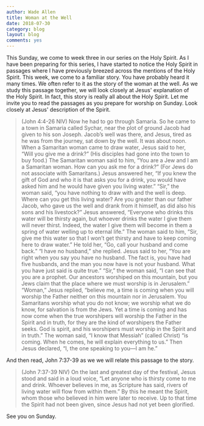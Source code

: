 ```yaml
---
author: Wade Allen
title: Woman at the Well
date: 2018-07-30
category: blog
layout: blog
comments: yes
---
```

 
 This Sunday, we come to week three in our series on the Holy Spirit. As I have been preparing for this series, I have started to notice the Holy Spirit in passages where I have previously breezed across the mentions of the Holy Spirit. This week, we come to a familiar story. You have probably heard it many times. We often refer to it as the story of the woman at the well. As we study this passage together, we will look closely at Jesus' explanation of the Holy Spirit. In fact, this story is really all about the Holy Spirit. Let me invite you to read the passages as you prepare for worship on Sunday. Look closely at Jesus' description of the Spirit.


>(John 4:4-26 NIV) Now he had to go through Samaria. So he came to a town in Samaria called Sychar, near the plot of ground Jacob had given to his son Joseph. Jacob’s well was there, and Jesus, tired as he was from the journey, sat down by the well. It was about noon. When a Samaritan woman came to draw water, Jesus said to her, “Will you give me a drink?” (His disciples had gone into the town to buy food.) The Samaritan woman said to him, “You are a Jew and I am a Samaritan woman. How can you ask me for a drink?” (For Jews do not associate with Samaritans.) Jesus answered her, “If you knew the gift of God and who it is that asks you for a drink, you would have asked him and he would have given you living water.” “Sir,” the woman said, “you have nothing to draw with and the well is deep. Where can you get this living water? Are you greater than our father Jacob, who gave us the well and drank from it himself, as did also his sons and his livestock?” Jesus answered, “Everyone who drinks this water will be thirsty again, but whoever drinks the water I give them will never thirst. Indeed, the water I give them will become in them a spring of water welling up to eternal life.” The woman said to him, “Sir, give me this water so that I won’t get thirsty and have to keep coming here to draw water.” He told her, “Go, call your husband and come back.” “I have no husband,” she replied. Jesus said to her, “You are right when you say you have no husband. The fact is, you have had five husbands, and the man you now have is not your husband. What you have just said is quite true.” “Sir,” the woman said, “I can see that you are a prophet. Our ancestors worshiped on this mountain, but you Jews claim that the place where we must worship is in Jerusalem.” “Woman,” Jesus replied, “believe me, a time is coming when you will worship the Father neither on this mountain nor in Jerusalem. You Samaritans worship what you do not know; we worship what we do know, for salvation is from the Jews. Yet a time is coming and has now come when the true worshipers will worship the Father in the Spirit and in truth, for they are the kind of worshipers the Father seeks. God is spirit, and his worshipers must worship in the Spirit and in truth.” The woman said, “I know that Messiah” (called Christ) “is coming. When he comes, he will explain everything to us.” Then Jesus declared, “I, the one speaking to you—I am he.”

And then read, John 7:37-39 as we we will relate this passage to the story.


>(John 7:37-39 NIV) On the last and greatest day of the festival, Jesus stood and said in a loud voice, “Let anyone who is thirsty come to me and drink. Whoever believes in me, as Scripture has said, rivers of living water will flow from within them.” By this he meant the Spirit, whom those who believed in him were later to receive. Up to that time the Spirit had not been given, since Jesus had not yet been glorified.
 
See you on Sunday.
